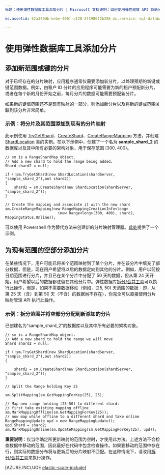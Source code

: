 ```yaml
---
标题：使用弹性数据库工具添加分片 | Microsoft 文档说明：如何使用弹性缩放 API 将新分片添加到分片集。services: sql-database documentationcenter: '' manager: jhubbard author: ddove editor: ''

ms.assetid: 62a349db-bebe-406f-a120-2f1986f2b286 ms.service: sql-database ms.workload: sql-database ms.tgt_pltfrm: na ms.devlang: na ms.topic: article ms.date: 10/24/2016 ms.author: ddove

---
```

# 使用弹性数据库工具添加分片
## 添加新范围或键的分片
对于已经存在的分片映射，应用程序通常仅需要添加新分片，以处理预期的新键或键范围数据。例如，由租户 ID 分片的应用程序可能需要为新的租户预配新分片，或者在每个新的月份开始之前，每月分片的数据可能需要预配新分片。

如果新的键值范围还不是现有映射的一部分，则添加新分片以及将新的键或范围关联到该分片非常简单。

### 示例：将分片及其范围添加到现有的分片映射
此示例使用 [TryGetShard](https://msdn.microsoft.com/zh-cn/library/azure/dn823929.aspx)、[CreateShard](https://msdn.microsoft.com/zh-cn/library/azure/microsoft.azure.sqldatabase.elasticscale.shardmanagement.shardmap.createshard.aspx)、[CreateRangeMapping](https://msdn.microsoft.com/zh-cn/library/azure/dn807221.aspx#M:Microsoft.Azure.SqlDatabase.ElasticScale.ShardManagement.RangeShardMap`1.CreateRangeMapping(Microsoft.Azure.SqlDatabase.ElasticScale.ShardManagement.RangeMappingCreationInfo{`0})) 方法，并创建 [ShardLocation](https://msdn.microsoft.com/zh-cn/library/azure/microsoft.azure.sqldatabase.elasticscale.shardmanagement.shardlocation.shardlocation.aspx#M:Microsoft.Azure.SqlDatabase.ElasticScale.ShardManagement.ShardLocation.) 类的实例。在以下示例中，创建了一个名为 **sample\_shard\_2** 的数据库以及其中所有必要的架构对象，用于保存范围 [300, 400)。

    // sm is a RangeShardMap object.
    // Add a new shard to hold the range being added. 
    Shard shard2 = null; 

    if (!sm.TryGetShard(new ShardLocation(shardServer, "sample_shard_2"),out shard2)) 
    { 
        shard2 = sm.CreateShard(new ShardLocation(shardServer, "sample_shard_2"));  
    } 

    // Create the mapping and associate it with the new shard 
    sm.CreateRangeMapping(new RangeMappingCreationInfo<long> 
                            (new Range<long>(300, 400), shard2, MappingStatus.Online)); 


可以使用 Powershell 作为替代方法来创建新的分片映射管理器。[此处](https://gallery.technet.microsoft.com/scriptcenter/Azure-SQL-DB-Elastic-731883db)提供了一个示例。
## 为现有范围的空部分添加分片  

在某些情况下，用户可能已将某个范围映射到了某个分片，并在该分片中填充了部分数据，但是，现在用户希望将以后的数据定向到其他的分片。例如，用户以前按日期范围进行分片，并且已在某个分片中分配了 50 天的数据，但从第 24 天开始，用户希望以后的数据都驻留在其他分片中。弹性数据库[拆分/合并工具](/documentation/articles/sql-database-elastic-scale-overview-split-and-merge/)可以执行此操作，但是，如果不需要数据移动（例如，[25, 50) 天范围的数据 - 即，从第 25 天（含）到第 50 天（不含）的数据尚不存在），你完全可以直接使用分片映射管理 API 执行此操作。

### 示例：拆分范围并将空部分分配到新添加的分片
已创建名为“sample\_shard\_2”的数据库以及其中所有必要的架构对象。

    // sm is a RangeShardMap object.
    // Add a new shard to hold the range we will move 
    Shard shard2 = null; 

    if (!sm.TryGetShard(new ShardLocation(shardServer, "sample_shard_2"),out shard2)) 
    { 
    
        shard2 = sm.CreateShard(new ShardLocation(shardServer, "sample_shard_2"));  
    } 

    // Split the Range holding Key 25 

    sm.SplitMapping(sm.GetMappingForKey(25), 25); 

    // Map new range holding [25-50) to different shard: 
    // first take existing mapping offline 
    sm.MarkMappingOffline(sm.GetMappingForKey(25)); 
    // now map while offline to a different shard and take online 
    RangeMappingUpdate upd = new RangeMappingUpdate(); 
    upd.Shard = shard2; 
    sm.MarkMappingOnline(sm.UpdateMapping(sm.GetMappingForKey(25), upd)); 

**重要说明**：仅当你确定所更新映射的范围为空时，才使用此方法。上述方法不会检查数据中移动的范围，因此最好在代码中包含检查操作。如果要移动的范围中存在行，则实际的数据分布将与更新后的分片映射不匹配。在这种情况下，请改用[拆分/合并工具](/documentation/articles/sql-database-elastic-scale-overview-split-and-merge/)来执行操作。


[AZURE.INCLUDE [elastic-scale-include](../../includes/elastic-scale-include.md)]
 

<!---HONumber=Mooncake_Quality_Review_1215_2016-->